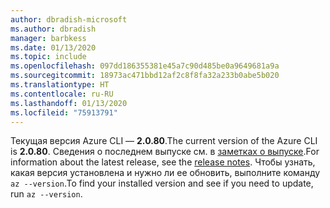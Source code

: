 ```yaml
---
author: dbradish-microsoft
ms.author: dbradish
manager: barbkess
ms.date: 01/13/2020
ms.topic: include
ms.openlocfilehash: 097dd186355381e45a7c90d485be0a9649681a9a
ms.sourcegitcommit: 18973ac471bbd12af2c8f8fa32a233b0abe5b020
ms.translationtype: HT
ms.contentlocale: ru-RU
ms.lasthandoff: 01/13/2020
ms.locfileid: "75913791"
---
```

<span data-ttu-id="e524a-101">Текущая версия Azure CLI — __2.0.80__.</span><span class="sxs-lookup"><span data-stu-id="e524a-101">The current version of the Azure CLI is __2.0.80__.</span></span> <span data-ttu-id="e524a-102">Сведения о последнем выпуске см. в [заметках о выпуске](../release-notes-azure-cli.md).</span><span class="sxs-lookup"><span data-stu-id="e524a-102">For information about the latest release, see the [release notes](../release-notes-azure-cli.md).</span></span> <span data-ttu-id="e524a-103">Чтобы узнать, какая версия установлена и нужно ли ее обновить, выполните команду `az --version`.</span><span class="sxs-lookup"><span data-stu-id="e524a-103">To find your installed version and see if you need to update, run `az --version`.</span></span>
